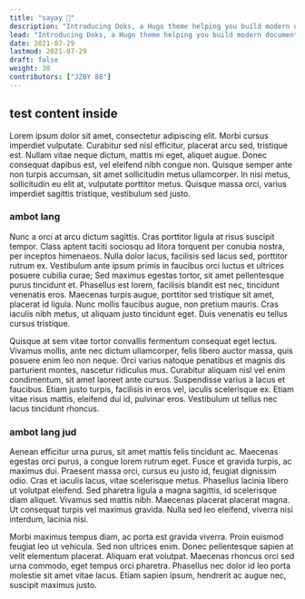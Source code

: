 ```yaml
---
title: "sayay 👋"
description: "Introducing Doks, a Hugo theme helping you build modern documentation websites that are secure, fast, and SEO-ready — by default."
lead: "Introducing Doks, a Hugo theme helping you build modern documentation websites that are secure, fast, and SEO-ready — by default."
date: 2021-07-29
lastmod: 2021-07-29
draft: false
weight: 30
contributors: ["JZBY 88"]
---
```


## test content inside

Lorem ipsum dolor sit amet, consectetur adipiscing elit. Morbi cursus imperdiet vulputate. Curabitur sed nisl efficitur, placerat arcu sed, tristique est. Nullam vitae neque dictum, mattis mi eget, aliquet augue. Donec consequat dapibus est, vel eleifend nibh congue non. Quisque semper ante non turpis accumsan, sit amet sollicitudin metus ullamcorper. In nisi metus, sollicitudin eu elit at, vulputate porttitor metus. Quisque massa orci, varius imperdiet sagittis tristique, vestibulum sed justo.

### ambot lang

Nunc a orci at arcu dictum sagittis. Cras porttitor ligula at risus suscipit tempor. Class aptent taciti sociosqu ad litora torquent per conubia nostra, per inceptos himenaeos. Nulla dolor lacus, facilisis sed lacus sed, porttitor rutrum ex. Vestibulum ante ipsum primis in faucibus orci luctus et ultrices posuere cubilia curae; Sed maximus egestas tortor, sit amet pellentesque purus tincidunt et. Phasellus est lorem, facilisis blandit est nec, tincidunt venenatis eros. Maecenas turpis augue, porttitor sed tristique sit amet, placerat id ligula. Nunc mollis faucibus augue, non pretium mauris. Cras iaculis nibh metus, ut aliquam justo tincidunt eget. Duis venenatis eu tellus cursus tristique.

Quisque at sem vitae tortor convallis fermentum consequat eget lectus. Vivamus mollis, ante nec dictum ullamcorper, felis libero auctor massa, quis posuere enim leo non neque. Orci varius natoque penatibus et magnis dis parturient montes, nascetur ridiculus mus. Curabitur aliquam nisl vel enim condimentum, sit amet laoreet ante cursus. Suspendisse varius a lacus et faucibus. Etiam justo turpis, facilisis in eros vel, iaculis scelerisque ex. Etiam vitae risus mattis, eleifend dui id, pulvinar eros. Vestibulum ut tellus nec lacus tincidunt rhoncus.

### ambot lang jud

Aenean efficitur urna purus, sit amet mattis felis tincidunt ac. Maecenas egestas orci purus, a congue lorem rutrum eget. Fusce et gravida turpis, ac maximus dui. Praesent massa orci, cursus eu justo id, feugiat dignissim odio. Cras et iaculis lacus, vitae scelerisque metus. Phasellus lacinia libero ut volutpat eleifend. Sed pharetra ligula a magna sagittis, id scelerisque diam aliquet. Vivamus sed mattis nibh. Maecenas placerat placerat magna. Ut consequat turpis vel maximus gravida. Nulla sed leo eleifend, viverra nisi interdum, lacinia nisi.

Morbi maximus tempus diam, ac porta est gravida viverra. Proin euismod feugiat leo ut vehicula. Sed non ultrices enim. Donec pellentesque sapien at velit elementum placerat. Aliquam erat volutpat. Maecenas rhoncus orci sed urna commodo, eget tempus orci pharetra. Phasellus nec dolor id leo porta molestie sit amet vitae lacus. Etiam sapien ipsum, hendrerit ac augue nec, suscipit maximus justo.